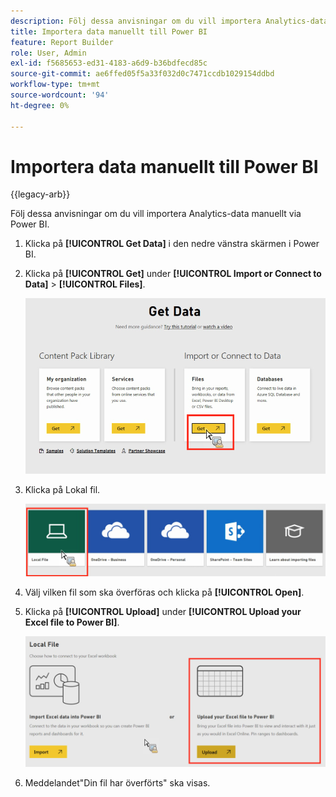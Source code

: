 ```yaml
---
description: Följ dessa anvisningar om du vill importera Analytics-data manuellt via Power BI.
title: Importera data manuellt till Power BI
feature: Report Builder
role: User, Admin
exl-id: f5685653-ed31-4183-a6d9-b36bdfecd85c
source-git-commit: ae6ffed05f5a33f032d0c7471ccdb1029154ddbd
workflow-type: tm+mt
source-wordcount: '94'
ht-degree: 0%

---
```


# Importera data manuellt till Power BI

{{legacy-arb}}

Följ dessa anvisningar om du vill importera Analytics-data manuellt via Power BI.

1. Klicka på **[!UICONTROL Get Data]** i den nedre vänstra skärmen i Power BI.
1. Klicka på **[!UICONTROL Get]** under **[!UICONTROL Import or Connect to Data]** > **[!UICONTROL Files]**.

   ![Klicka på ikonen Hämta under Importera eller Anslut till data.](assets/get-data.png)

1. Klicka på Lokal fil.

   ![Klicka på ikonen Lokal fil.](assets/local-file.png)

1. Välj vilken fil som ska överföras och klicka på **[!UICONTROL Open]**.
1. Klicka på **[!UICONTROL Upload]** under **[!UICONTROL Upload your Excel file to Power BI]**.

   ![Klicka på Överför för att överföra Excel-filen.](assets/upload-excel-file.png)

1. Meddelandet&quot;Din fil har överförts&quot; ska visas.
